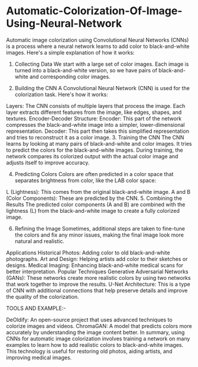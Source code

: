 # Automatic-Colorization-Of-Image-Using-Neural-Network
Automatic image colorization using Convolutional Neural Networks (CNNs) is a process where a neural network learns to add color to black-and-white images. Here's a simple explanation of how it works:

1. Collecting Data
We start with a large set of color images. Each image is turned into a black-and-white version, so we have pairs of black-and-white and corresponding color images.

2. Building the CNN
A Convolutional Neural Network (CNN) is used for the colorization task. Here's how it works:

Layers: The CNN consists of multiple layers that process the image. Each layer extracts different features from the image, like edges, shapes, and textures.
Encoder-Decoder Structure:
Encoder: This part of the network compresses the black-and-white image into a simpler, lower-dimensional representation.
Decoder: This part then takes this simplified representation and tries to reconstruct it as a color image.
3. Training the CNN
The CNN learns by looking at many pairs of black-and-white and color images. It tries to predict the colors for the black-and-white images. During training, the network compares its colorized output with the actual color image and adjusts itself to improve accuracy.

4. Predicting Colors
Colors are often predicted in a color space that separates brightness from color, like the LAB color space:

L (Lightness): This comes from the original black-and-white image.
A and B (Color Components): These are predicted by the CNN.
5. Combining the Results
The predicted color components (A and B) are combined with the lightness (L) from the black-and-white image to create a fully colorized image.

6. Refining the Image
Sometimes, additional steps are taken to fine-tune the colors and fix any minor issues, making the final image look more natural and realistic.

Applications
Historical Photos: Adding color to old black-and-white photographs.
Art and Design: Helping artists add color to their sketches or designs.
Medical Imaging: Enhancing black-and-white medical scans for better interpretation.
Popular Techniques
Generative Adversarial Networks (GANs): These networks create more realistic colors by using two networks that work together to improve the results.
U-Net Architecture: This is a type of CNN with additional connections that help preserve details and improve the quality of the colorization.

TOOLS AND EXAMPLE:-

DeOldify: An open-source project that uses advanced techniques to colorize images and videos.
ChromaGAN: A model that predicts colors more accurately by understanding the image content better.
In summary, using CNNs for automatic image colorization involves training a network on many examples to learn how to add realistic colors to black-and-white images. This technology is useful for restoring old photos, aiding artists, and improving medical images.

